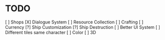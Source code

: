 # TODO
[ ] Shops
[X] Dialogue System
[ ] Resource Collection
[ ] Crafting
[ ] Currency
[?] Ship Customization
[?] Ship Destruction
[ ] Better UI System
[ ] Different tiles same character
[ ] Color
[ ] 3D
